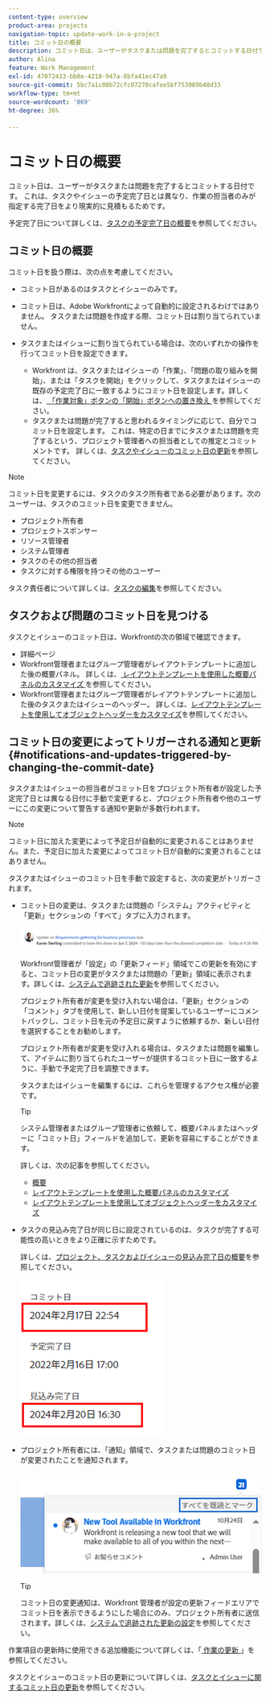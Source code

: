 ```yaml
---
content-type: overview
product-area: projects
navigation-topic: update-work-in-a-project
title: コミット日の概要
description: コミット日は、ユーザーがタスクまたは問題を完了するとコミットする日付です。 これは、作業を直接担当するユーザーが与える完了日をより現実的に見積もるため、予定完了日とは異なります。
author: Alina
feature: Work Management
exl-id: 47072433-bb8e-4210-947a-8bfa41ec47a9
source-git-commit: 5bc7a1c00b72cfc07270cafee5bf753989b48d33
workflow-type: tm+mt
source-wordcount: '869'
ht-degree: 36%

---
```


# コミット日の概要

<!--Audited: 05/2025-->

<!-- <span class="preview">The highlighted information on this page refers to functionality not yet generally available. It is available only in the Preview environment for all customers, or in the Production environment for customers who enabled fast releases.</span>

<span class="preview">For information about fast releases, see [Enable or disable fast releases for your organization](/help/quicksilver/administration-and-setup/set-up-workfront/configure-system-defaults/enable-fast-release-process.md).</span>

<span class="preview">For information about the current release, see [Third Quarter 2024 release overview](/help/quicksilver/product-announcements/product-releases/24-q3-release-activity/24-q3-release-overview.md).</span>-->

コミット日は、ユーザーがタスクまたは問題を完了するとコミットする日付です。 これは、タスクやイシューの予定完了日とは異なり、作業の担当者のみが指定する完了日をより現実的に見積もるためです。

予定完了日について詳しくは、[タスクの予定完了日の概要](../../../manage-work/tasks/task-information/task-planned-completion-date.md)を参照してください。

## コミット日の概要

コミット日を扱う際は、次の点を考慮してください。

* コミット日があるのはタスクとイシューのみです。
* コミット日は、Adobe Workfrontによって自動的に設定されるわけではありません。 タスクまたは問題を作成する際、コミット日は割り当てられていません。
* タスクまたはイシューに割り当てられている場合は、次のいずれかの操作を行ってコミット日を設定できます。

   * Workfront は、タスクまたはイシューの「作業」、「問題の取り組みを開始」、または「タスクを開始」をクリックして、タスクまたはイシューの既存の予定完了日に一致するようにコミット日を設定します。詳しくは、[ 「作業対象」ボタンの「開始」ボタンへの置き換え ](../../../people-teams-and-groups/create-and-manage-teams/work-on-it-button-to-start-button.md) を参照してください。
   * タスクまたは問題が完了すると思われるタイミングに応じて、自分でコミット日を設定します。 これは、特定の日までにタスクまたは問題を完了するという、プロジェクト管理者への担当者としての推定とコミットメントです。 詳しくは、[タスクやイシューのコミット日の更新](/help/quicksilver/manage-work/projects/updating-work-in-a-project/update-commit-date-on-tasks-and-issues.md)を参照してください。

>[!NOTE]
>
>コミット日を変更するには、タスクのタスク所有者である必要があります。次のユーザーは、タスクのコミット日を変更できません。
>
>* プロジェクト所有者
>* プロジェクトスポンサー
>* リソース管理者
>* システム管理者
>* タスクのその他の担当者
>* タスクに対する権限を持つその他のユーザー
>
>タスク責任者について詳しくは、[タスクの編集](../../../manage-work/tasks/manage-tasks/edit-tasks.md)を参照してください。

## タスクおよび問題のコミット日を見つける

タスクとイシューのコミット日は、Workfrontの次の領域で確認できます。

* 詳細ページ
* Workfront管理者またはグループ管理者がレイアウトテンプレートに追加した後の概要パネル。 詳しくは、[ レイアウトテンプレートを使用した概要パネルのカスタマイズ ](/help/quicksilver/administration-and-setup/customize-workfront/use-layout-templates/customize-home-summary-layout-template.md) を参照してください。
* Workfront管理者またはグループ管理者がレイアウトテンプレートに追加した後のタスクまたはイシューのヘッダー。 詳しくは、[レイアウトテンプレートを使用してオブジェクトヘッダーをカスタマイズ](/help/quicksilver/administration-and-setup/customize-workfront/use-layout-templates/customize-object-headers.md)を参照してください。

## コミット日の変更によってトリガーされる通知と更新 {#notifications-and-updates-triggered-by-changing-the-commit-date}

タスクまたはイシューの担当者がコミット日をプロジェクト所有者が設定した予定完了日とは異なる日付に手動で変更すると、プロジェクト所有者や他のユーザーにこの変更について警告する通知や更新が多数行われます。

>[!NOTE]
>
>コミット日に加えた変更によって予定日が自動的に変更されることはありません。また、予定日に加えた変更によってコミット日が自動的に変更されることはありません。

タスクまたはイシューのコミット日を手動で設定すると、次の変更がトリガーされます。

* コミット日の変更は、タスクまたは問題の「システム」アクティビティと「更新」セクションの「すべて」タブに入力されます。

  ![ コミット日の変更通知 ](assets/project-owner-notification-update-stream-that-commit-date-affects-project-timeline.png)

  Workfront管理者が「設定」の「更新フィード」領域でこの更新を有効にすると、コミット日の変更がタスクまたは問題の「更新」領域に表示されます。詳しくは、[システムで追跡された更新](../../../administration-and-setup/set-up-workfront/system-tracked-update-feeds/system-tracked-update-feeds.md)を参照してください。

  プロジェクト所有者が変更を受け入れない場合は、「更新」セクションの「コメント」タブを使用して、新しい日付を提案しているユーザーにコメントバックし、コミット日を元の予定日に戻すように依頼するか、新しい日付を選択することをお勧めします。

  プロジェクト所有者が変更を受け入れる場合は、タスクまたは問題を編集して、アイテムに割り当てられたユーザーが提供するコミット日に一致するように、手動で予定完了日を調整できます。

  タスクまたはイシューを編集するには、これらを管理するアクセス権が必要です。

  >[!TIP]
  >
  >システム管理者またはグループ管理者に依頼して、概要パネルまたはヘッダーに「コミット日」フィールドを追加して、更新を容易にすることができます。
  >
  >詳しくは、次の記事を参照してください。
  >
  >* [ 概要 ](/help/quicksilver/workfront-basics/the-new-workfront-experience/summary-overview.md)
  >* [ レイアウトテンプレートを使用した概要パネルのカスタマイズ ](/help/quicksilver/administration-and-setup/customize-workfront/use-layout-templates/customize-home-summary-layout-template.md)
  >* [レイアウトテンプレートを使用してオブジェクトヘッダーをカスタマイズ](/help/quicksilver/administration-and-setup/customize-workfront/use-layout-templates/customize-object-headers.md)

<!--this is no longer possible: 
>[!NOTE]
>
>If you want to see how the timeline of the project is affected by accepting to change the Planned Completion Date of the task, click **Project Timeline**. This opens the task list where you can evaluate the date changes and the project timeline.
>
>
>![](assets/project-owner-notification-update-stream-that-commit-date-affects-project-timeline-highlighted-nwe-350x139.png)  >
>
-->


* タスクの見込み完了日が同じ日に設定されているのは、タスクが完了する可能性の高いときをより正確に示すためです。

  詳しくは、[プロジェクト、タスクおよびイシューの見込み完了日の概要](../../../manage-work/projects/planning-a-project/project-projected-completion-date.md)を参照してください。

  ![](assets/task-projected-completion-date-in-details-highlighted-nwe-350x230.png)

* プロジェクト所有者には、「通知」領域で、タスクまたは問題のコミット日が変更されたことを通知されます。

  ![ コミット日の変更通知 ](assets/in-product-notification-commit-date-changed-nwe-350x149.png)

  <!--
  <p data-mc-conditions="QuicksilverOrClassic.Draft mode">(NOTE: the tip below is actually wrong and the updates feeds should not control this setting, but at this time it does, according to this issue in Hub: https://hub.workfront.com/issue/61e1aa5e0002a186fdd0a73a10db0fc3/updates?email-source=comm</p>
  -->

  >[!TIP]
  >
  >コミット日の変更通知は、Workfront 管理者が設定の更新フィードエリアでコミット日を表示できるようにした場合にのみ、プロジェクト所有者に送信されます。詳しくは、[システムで追跡された更新の設定](../../../administration-and-setup/set-up-workfront/system-tracked-update-feeds/system-tracked-update-feeds.md)を参照してください。

作業項目の更新時に使用できる追加機能について詳しくは、「[ 作業の更新 ](../../../workfront-basics/updating-work-items-and-viewing-updates/update-work.md)」を参照してください。

タスクとイシューのコミット日の更新について詳しくは、[タスクとイシューに関するコミット日の更新](../../../manage-work/projects/updating-work-in-a-project/update-commit-date-on-tasks-and-issues.md)を参照してください。

<!--
<div data-mc-conditions="QuicksilverOrClassic.Draft mode">
<h2>Update Commit Dates on tasks and issues</h2>
<p>(NOTE: moved to its own article) </p>
<p>Updating the Commit Date is identical for tasks and issues.</p>
<ol>
<li value="1"> <p>Go to a task or issue that you are assigned to as the <strong>Task Owner</strong>.</p> <p>For more information about finding out who the Task Owner for an issue or task is, see the section <a href="../../../manage-work/tasks/manage-tasks/edit-tasks.md#assignments" class="MCXref xref">Edit tasks</a> in the article <a href="../../../manage-work/tasks/manage-tasks/edit-tasks.md" class="MCXref xref">Edit tasks</a>.</p> </li>
<li value="2"> <p>Click Work on it in the task or issue header</p> <p>Or</p> <p>Click <strong>Start Task</strong> or <strong>Start Issue</strong> if the Work on it button has been customized in your environment to indicate that you are now working on the work item. </p> <p>At this time, the Commit Date and the Planned Completion Date of the task or issue are the same.</p> </li>
<li value="3"> <p data-mc-conditions="QuicksilverOrClassic.Quicksilver">(Optional) If you clicked Start Task or Start Issue, click <strong>Undo</strong> in the lower-left corner of the screen. The Commit Date is removed. </p> <p>For information about replacing the Work On It button with a Start button, see <span href="../../../people-teams-and-groups/create-and-manage-teams/work-on-it-button-to-start-button.md"><a href="../../../people-teams-and-groups/create-and-manage-teams/work-on-it-button-to-start-button.md" class="MCXref xref">Replace the Work On It button with a Start button</a></span>.</p> <note type="tip">
The option to undo your selection to start your work is not available when you click
<span style="font-weight: bold;" data-mc-conditions="QuicksilverOrClassic.Quicksilver">Work on it</span>.
</note> </li>
<li value="4"> <p> Expand the <strong>This will be done by</strong> date picker, and select a new Commit Date.</p>
<div>
<div data-mc-conditions="QuicksilverOrClassic.Quicksilver">
<p>Click <strong>Updates</strong> in the left panel, then click the <strong>Start a new update</strong>><strong>Commit Date</strong></p>
<p>Or</p>
<p>Click <strong>Task Details</strong> or <strong>Issue Details</strong> in the left panel, then double click <strong>Commit Date</strong> and select a new date from calendar. </p>
</div>
<p>The Commit Date and the Planned Completion date are no longer the same.</p>
<p>Instead, the Commit Date and the Projected Completion Date of the task or issue become the same.</p>
<p>The changes are saved automatically.</p>
<p>The Project Owner is notified that you have suggested a new Commit Date for the task or issue and can, at this time, update the Planned Completion Date of the task or issue to match the Commit Date you suggested. For information about the notifications and updates that are triggered by this change, see the section <a href="#notifications-and-updates-triggered-by-changing-the-commit-date" class="MCXref xref">Notifications and updates triggered by changing the Commit Date</a> in this article.</p>
</div> </li>
</ol>
</div>
-->
